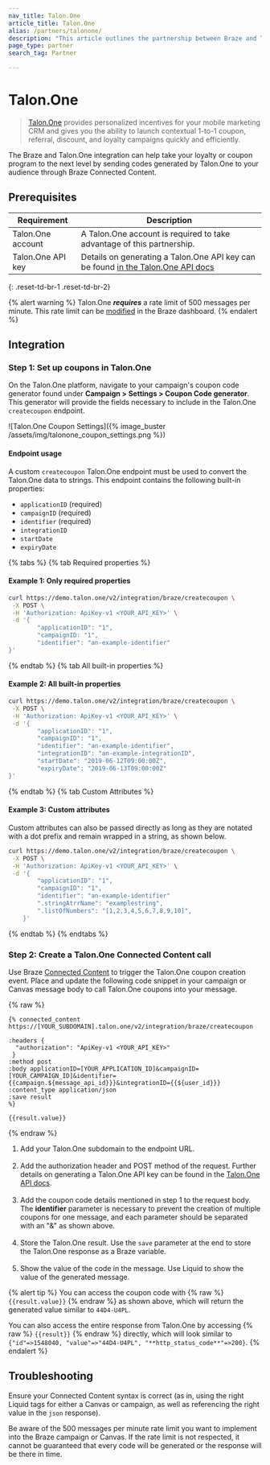```yaml
---
nav_title: Talon.One
article_title: Talon.One
alias: /partners/talonone/
description: "This article outlines the partnership between Braze and Talon.One, a promotion engine that allows you to launch contextual 1-to-1 coupon, referral, discount, and loyalty campaigns quickly and efficiently."
page_type: partner
search_tag: Partner

---
```


# Talon.One

> [Talon.One](https://talon.one/) provides personalized incentives for your mobile marketing CRM and gives you the ability to launch contextual 1-to-1 coupon, referral, discount, and loyalty campaigns quickly and efficiently.

The Braze and Talon.One integration can help take your loyalty or coupon program to the next level by sending codes generated by Talon.One to your audience through Braze Connected Content.

## Prerequisites

| Requirement | Description |
| ----------- | ----------- |
|Talon.One account | A Talon.One account is required to take advantage of this partnership. |
|Talon.One API key | Details on generating a Talon.One API key can be found [in the Talon.One API docs](https://docs.talon.one/management-api/#section/Authentication) |
{: .reset-td-br-1 .reset-td-br-2}

{% alert warning %}
Talon.One **_requires_** a rate limit of 500 messages per minute. This rate limit can be [modified]({{site.baseurl}}/user_guide/engagement_tools/campaigns/testing_and_more/rate-limiting/#delivery-speed-rate-limiting) in the Braze dashboard.
{% endalert %}

## Integration

### Step 1: Set up coupons in Talon.One

On the Talon.One platform, navigate to your campaign's coupon code generator found under **Campaign > Settings > Coupon Code generator**. This generator will provide the fields necessary to include in the Talon.One `createcoupon` endpoint. 

![Talon.One Coupon Settings]({% image_buster /assets/img/talonone_coupon_settings.png %})

#### Endpoint usage

A custom `createcoupon` Talon.One endpoint must be used to convert the Talon.One data to strings. This endpoint contains the following built-in properties:

- `applicationID` (required)
- `campaignID` (required)
- `identifier` (required)
- `integrationID`
- `startDate`
- `expiryDate`

{% tabs %}
{% tab Required properties %}
#### Example 1: Only required properties

```bash
curl https://demo.talon.one/v2/integration/braze/createcoupon \
 -X POST \
 -H 'Authorization: ApiKey-v1 <YOUR_API_KEY>' \
 -d '{
        "applicationID": "1",
        "campaignID: "1",
        "identifier": "an-example-identifier"
}'
```
{% endtab %}
{% tab All built-in properties %}
#### Example 2: All built-in properties

```bash
curl https://demo.talon.one/v2/integration/braze/createcoupon \
 -X POST \
 -H 'Authorization: ApiKey-v1 <YOUR_API_KEY>' \
 -d '{
        "applicationID": "1",
        "campaignID": "1",
        "identifier": "an-example-identifier",
        "integrationID": "an-example-integrationID",
        "startDate": "2019-06-12T09:00:00Z",
        "expiryDate": "2019-06-13T09:00:00Z"
}'
```
{% endtab %}
{% tab Custom Attributes %}
#### Example 3: Custom attributes

Custom attributes can also be passed directly as long as they are notated with a dot prefix and remain wrapped in a string, as shown below.

```bash
curl https://demo.talon.one/v2/integration/braze/createcoupon \
 -X POST \
 -H 'Authorization: ApiKey-v1 <YOUR_API_KEY>' \
 -d '{
        "applicationID": "1",
        "campaignID": "1",
        "identifier": "an-example-identifier"
        ".stringAtrrName": "examplestring",
        ".listOfNumbers": "[1,2,3,4,5,6,7,8,9,10]",
    }'
```
{% endtab %}
{% endtabs %}

### Step 2: Create a Talon.One Connected Content call

Use Braze [Connected Content]({{site.baseurl}}/user_guide/personalization_and_dynamic_content/connected_content/about_connected_content/) to trigger the Talon.One coupon creation event. Place and update the following code snippet in your campaign or Canvas message body to call Talon.One coupons into your message. 

{% raw %}
```liquid
{% connected_content https://[YOUR_SUBDOMAIN].talon.one/v2/integration/braze/createcoupon

:headers {
  "authorization": "ApiKey-v1 <YOUR_API_KEY>"
 } 
:method post 
:body applicationID=[YOUR_APPLICATION_ID]&campaignID=[YOUR_CAMPAIGN_ID]&identifier={{campaign.${message_api_id}}}&integrationID={{${user_id}}}
:content_type application/json 
:save result
%}

{{result.value}}
```
{% endraw %}

1. Add your Talon.One subdomain to the endpoint URL.<br><br>
2. Add the authorization header and POST method of the request. Further details on generating a Talon.One API key can be found in the [Talon.One API docs](https://docs.talon.one/management-api/#section/Authentication).<br><br>
3. Add the coupon code details mentioned in step 1 to the request body. The **identifier** parameter is necessary to prevent the creation of multiple coupons for one message, and each parameter should be separated with an "&" as shown above.<br><br>
4. Store the Talon.One result. Use the `save` parameter at the end to store the Talon.One response as a Braze variable. <br><br>
5. Show the value of the code in the message. Use Liquid to show the value of the generated message.

{% alert tip %}
You can access the coupon code with {% raw %} `{{result.value}}` {% endraw %} as shown above, which will return the generated value similar to `44D4-U4PL`.

You can also access the entire response from Talon.One by accessing {% raw %} `{{result}}` {% endraw %} directly, which will look similar to `{"id"=>1548040, "value"=>"44D4-U4PL", "**http_status_code**"=>200}`.
{% endalert %}

## Troubleshooting

Ensure your Connected Content syntax is correct (as in, using the right Liquid tags for either a Canvas or campaign, as well as referencing the right value in the `json` response).

Be aware of the 500 messages per minute rate limit you want to implement into the Braze campaign or Canvas. If the rate limit is not respected, it cannot be guaranteed that every code will be generated or the response will be there in time.
